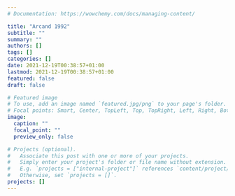```yaml
---
# Documentation: https://wowchemy.com/docs/managing-content/

title: "Arcand 1992"
subtitle: ""
summary: ""
authors: []
tags: []
categories: []
date: 2021-12-19T00:38:57+01:00
lastmod: 2021-12-19T00:38:57+01:00
featured: false
draft: false

# Featured image
# To use, add an image named `featured.jpg/png` to your page's folder.
# Focal points: Smart, Center, TopLeft, Top, TopRight, Left, Right, BottomLeft, Bottom, BottomRight.
image:
  caption: ""
  focal_point: ""
  preview_only: false

# Projects (optional).
#   Associate this post with one or more of your projects.
#   Simply enter your project's folder or file name without extension.
#   E.g. `projects = ["internal-project"]` references `content/project/deep-learning/index.md`.
#   Otherwise, set `projects = []`.
projects: []
---
```

